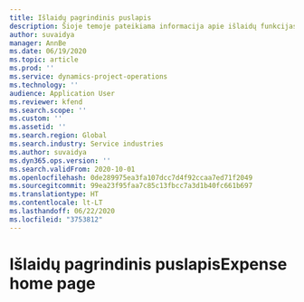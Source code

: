 ```yaml
---
title: Išlaidų pagrindinis puslapis
description: Šioje temoje pateikiama informacija apie išlaidų funkcijas „Project operations“.
author: suvaidya
manager: AnnBe
ms.date: 06/19/2020
ms.topic: article
ms.prod: ''
ms.service: dynamics-project-operations
ms.technology: ''
audience: Application User
ms.reviewer: kfend
ms.search.scope: ''
ms.custom: ''
ms.assetid: ''
ms.search.region: Global
ms.search.industry: Service industries
ms.author: suvaidya
ms.dyn365.ops.version: ''
ms.search.validFrom: 2020-10-01
ms.openlocfilehash: 0de289975ea3fa107dcc7d4f92ccaa7ed71f2049
ms.sourcegitcommit: 99ea23f95faa7c85c13fbcc7a3d1b40fc661b697
ms.translationtype: HT
ms.contentlocale: lt-LT
ms.lasthandoff: 06/22/2020
ms.locfileid: "3753812"
---
```

# <a name="expense-home-page"></a><span data-ttu-id="ec912-103">Išlaidų pagrindinis puslapis</span><span class="sxs-lookup"><span data-stu-id="ec912-103">Expense home page</span></span>

